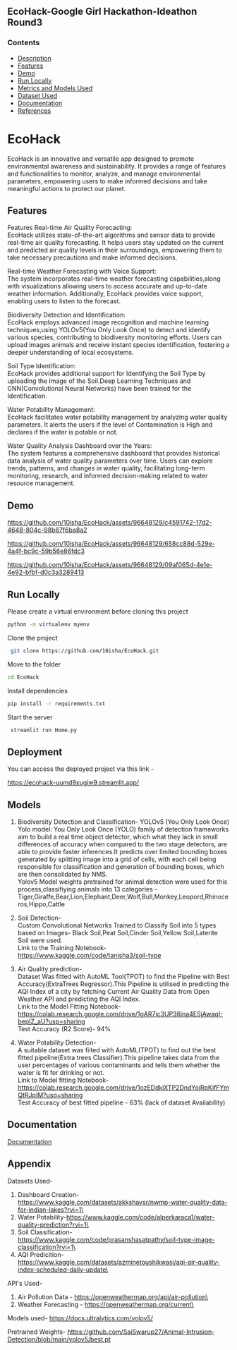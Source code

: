 
## EcoHack-Google Girl Hackathon-Ideathon Round3

### **Contents**
- [Description](#Introduction)
- [Features](#Preview)
- [Demo](#Demo)
- [Run Locally](#Run)
- [Metrics and Models Used](#Accuracy-measures)
- [Dataset Used](#Dataset-used)
- [Documentation](#Documentation)
- [References](#References)

# EcoHack

EcoHack is an innovative and versatile app designed to promote environmental awareness and sustainability. It provides a range of features and functionalities to monitor, analyze, and manage environmental parameters, empowering users to make informed decisions and take meaningful actions to protect our planet.


## Features

Features
Real-time Air Quality Forecasting: \
EcoHack utilizes state-of-the-art algorithms and sensor data to provide real-time air quality forecasting. It helps users stay updated on the current and predicted air quality levels in their surroundings, empowering them to take necessary precautions and make informed decisions.

Real-time Weather Forecasting with Voice Support: \
The system incorporates real-time weather forecasting capabilities,along with visualizations allowing users to access accurate and up-to-date weather information. Additionally, EcoHack provides voice support, enabling users to listen to the forecast.

Biodiversity Detection and Identification:\
EcoHack employs advanced image recognition and machine learning techniques,using YOLOv5(You Only Look Once) to detect and identify various species, contributing to biodiversity monitoring efforts. Users can upload images animals and receive instant species identification, fostering a deeper understanding of local ecosystems.

Soil Type Identification:\
EcoHack provides additional support for Identifying the Soil Type by uploading the Image of the Soil.Deep Learning Techniques and CNN(Convolutional Neural Networks) have been trained for the Identification.

Water Potability Management:\
EcoHack facilitates water potability management by analyzing water quality parameters. It alerts the users if the level of Contamination is High and declares if the water is potable or not.

Water Quality Analysis Dashboard over the Years:\
The system features a comprehensive dashboard that provides historical data analysis of water quality parameters over time. Users can explore trends, patterns, and changes in water quality, facilitating long-term monitoring, research, and informed decision-making related to water resource management.

## Demo

https://github.com/10isha/EcoHack/assets/96648129/c4591742-17d2-4648-804c-98b67f6ba8a2

https://github.com/10isha/EcoHack/assets/96648129/658cc88d-529e-4a4f-bc9c-59b56e86fdc3

https://github.com/10isha/EcoHack/assets/96648129/09af065d-4e1e-4e92-bfbf-d0c3a3289413


## Run Locally
Please create a virtual environment before cloning this project
```bash
python -m virtualenv myenv
```
Clone the project

```bash
 git clone https://github.com/10isha/EcoHack.git
```
Move to the folder
```bash
cd EcoHack
```
Install dependencies

```bash
pip install -r requirements.txt
```
Start the server

```bash
 streamlit run Home.py
```


## Deployment

You can access the deployed project via this link -

https://ecohack-uumd9xugiw9.streamlit.app/


## Models

1) Biodiversity Detection and Classification- YOLOv5 (You Only Look Once)\
Yolo model: You Only Look Once (YOLO) family of detection frameworks aim to build a real time object detector, which what they lack in small differences of accuracy when compared to the two stage detectors, are able to provide faster inferences.It predicts over limited bounding boxes generated by splitting image into a grid of cells, with each cell being responsible for classification and generation of bounding boxes, which are then consolidated by NMS.\
Yolov5 Model weights pretrained for animal detection were used for this process,classifiying animals into 13 categories - Tiger,Giraffe,Bear,Lion,Elephant,Deer,Wolf,Bull,Monkey,Leopord,Rhinoceros,Hippo,Cattle

2) Soil Detection- \
Custom Convolutional Networks Trained to Classify Soil into 5 types based on Images- Black Soil,Peat Soil,Cinder Soil,Yellow Soil,Laterite Soil were used.\
Link to the Training Notebook- https://www.kaggle.com/code/tanisha3/soil-type

3) Air Quality prediction-\
Dataset Was fitted with AutoML Tool(TPOT) to find the Pipeline with Best Accuracy(ExtraTrees Regressor).This Pipeline is utilised in predicting the AQI Index of a city by fetching Current Air Quality Data from Open Weather API and  predicting the AQI Index.\
Link to the Model Fitting Notebook- https://colab.research.google.com/drive/1gAR7ic3UP36ina4ESjAwaqI-bepIZ_aU?usp=sharing \
Test Accuracy (R2 Score)- 94%

4) Water Potability Detection-\
A suitable dataset was fiited with AutoML(TPOT) to find out the best fitted pipeline(Extra trees Classifier).This pipeline takes data from the user percentages of various contaminants and tells them whether the water is fit for drinking or not.\
Link to Model fitting Notebook- https://colab.research.google.com/drive/1ozEDdkiXTP2DndYojRpKifFYmQtRJpIM?usp=sharing \
Test Accuracy of best fitted pipeline - 63% (lack of dataset Availability)

## Documentation

[Documentation](https://drive.google.com/drive/folders/1OfCpqbO5pK4RPfqjWV6Fz8eB1ezC2gkm)


## Appendix

Datasets Used- 
1) Dashboard Creation-https://www.kaggle.com/datasets/akkshaysr/nwmp-water-quality-data-for-indian-lakes?rvi=1\
2) Water Potability-https://www.kaggle.com/code/alperkaraca1/water-quality-prediction?rvi=1\
3) Soil Classification- https://www.kaggle.com/code/prasanshasatpathy/soil-type-image-classification?rvi=1\
4) AQI Predicition-https://www.kaggle.com/datasets/azminetoushikwasi/aqi-air-quality-index-scheduled-daily-update\

API's Used- 
1) Air Pollution Data - https://openweathermap.org/api/air-pollution\
2) Weather Forecasting - https://openweathermap.org/current\

Models used- 
https://docs.ultralytics.com/yolov5/ 

Pretrained Weights- 
https://github.com/SaiSwarup27/Animal-Intrusion-Detection/blob/main/yolov5/best.pt


